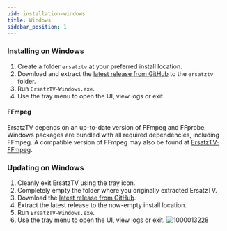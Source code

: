 ```yaml
---
uid: installation-windows
title: Windows
sidebar_position: 1
---
```


### Installing on Windows

1. Create a folder `ersatztv` at your preferred install location.
2. Download and extract the [latest release from GitHub](https://github.com/ErsatzTV/ErsatzTV/releases) to the `ersatztv` folder.
3. Run `ErsatzTV-Windows.exe`.
4. Use the tray menu to open the UI, view logs or exit.

#### FFmpeg

ErsatzTV depends on an up-to-date version of FFmpeg and FFprobe. Windows packages are bundled with all required dependencies, including FFmpeg. A compatible version of FFmpeg may also be found at [ErsatzTV-FFmpeg](https://github.com/ErsatzTV/ErsatzTV-ffmpeg/releases/tag/7.1.1).

### Updating on Windows

1. Cleanly exit ErsatzTV using the tray icon.
2. Completely empty the folder where you originally extracted ErsatzTV.
3. Download the [latest release from GitHub](https://github.com/ErsatzTV/ErsatzTV/releases).
4. Extract the latest release to the now-empty install location.
5. Run `ErsatzTV-Windows.exe`.
6. Use the tray menu to open the UI, view logs or exit.
![1000013228](https://github.com/user-attachments/assets/55514260-7274-4f66-b192-176e648a4091)
